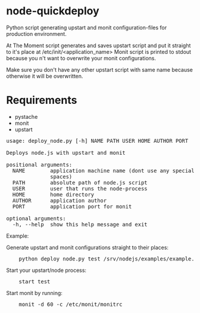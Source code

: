 node-quickdeploy
================

Python script generating upstart and monit configuration-files for production environment.

At The Moment script generates and saves upstart script and put it straight to it's place at /etc/init/<application_name>
Monit script is printed to stdout because you n't want to overwrite your monit configurations.

Make sure you don't have any other upstart script with same name because otherwise it will be overwritten.

Requirements
============
 * pystache
 * monit
 * upstart

<pre>
usage: deploy_node.py [-h] NAME PATH USER HOME AUTHOR PORT

Deploys node.js with upstart and monit

positional arguments:
  NAME        application machine name (dont use any special letters or
              spaces)
  PATH        absolute path of node.js script
  USER        user that runs the node-process
  HOME        home directory
  AUTHOR      application author
  PORT        application port for monit

optional arguments:
  -h, --help  show this help message and exit
</pre>
Example:


Generate upstart and monit configurations straight to their places:
<pre>
	python deploy_node.py test /srv/nodejs/examples/example.js nodeuser /srv/nodejs/examples/ "Tero Testi" 2222 |tee /etc/monit/monitrc
</pre>
Start your upstart/node process:
<pre>
	start test
</pre>
Start monit by running:
<pre>
	monit -d 60 -c /etc/monit/monitrc
</pre>
